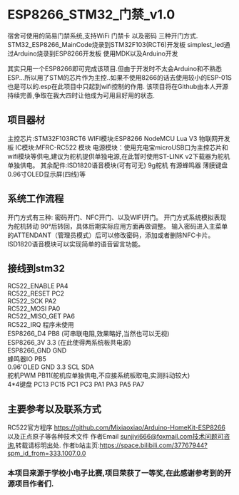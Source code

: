 # ESP8266_STM32_门禁_v1.0
宿舍可使用的简易门禁系统,支持WiFi 门禁卡 以及密码 三种开门方式.
STM32_ESP8266_MainCode烧录到STM32F103(RCT6)开发板
simplest_led通过Arduino烧录到ESP8266开发板
使用MDK以及Arduino开发 

其实只用一个ESP8266即可完成该项目.但由于开发时不太会Arduino和不熟悉ESP...所以用了STM的芯片作为主控..如果不使用8266的话去使用较小的ESP-01S也是可以的.esp在此项目中只起到wifi控制的作用.
该项目将在Github由本人开源持续完善,争取在我大四时让他成为可用且好用的状态.

## 项目器材
主控芯片:STM32F103RCT6
WIFI模块:ESP8266 NodeMCU Lua V3 物联网开发板
IC模块:MFRC-RC522 模块
电源模块：使用充电宝microUSB口为主控芯片和wifi模块等供电,建议为舵机提供单独电源,在此暂时使用ST-LINK v2下载器为舵机单独供电。
其余配件:ISD1820语音模块(可有可无) 9g舵机 有源蜂鸣器 薄膜键盘 0.96寸OLED显示屏(四线)等 

## 系统工作流程
开门方式有三种: 密码开门、NFC开门、以及WIFI开门。
开门方式系统模拟表现为舵机转动 90°后转回，具体后期实际应用方面再做调整。
输入密码进入主菜单的ATTENDANT（管理员模式）后可以修改密码，添加或者删除NFC卡片。
ISD1820语音模块可以实现简单的语音留言功能。

## 接线到stm32
RC522_ENABLE  	PA4  
RC522_RESET 	PC2  
RC522_SCK 	PA2  
RC522_MOSI 	PA0  
RC522_MISO_GET 	PA6  
RC522_IRQ 	程序未使用  
ESP8266_D4 	PB8 (可串联电阻,效果略好,当然也可以无视)  
ESP8266_3V	3.3 (在此使得两系统板共电源)  
ESP8266_GND	GND  
蜂鸣器IO		PB5  
0.96'OLED	GND 3.3 SCL SDA  
舵机PWM		PB11(舵机应单独供电,不应接系统板取电,实测抖动较大)  
4*4键盘		PC13 PC15 PC1 PC3 PA1 PA3 PA5 PA7  

## 主要参考以及联系方式
RC522官方程序
https://github.com/Mixiaoxiao/Arduino-HomeKit-ESP8266
以及正点原子等各种技术文件
作者Email sunjiyi666@foxmail.com技术问题可咨询,转载请标明出处.
作者b站主页:https://space.bilibili.com/37767944?spm_id_from=333.1007.0.0

### 本项目来源于学校小电子比赛,项目荣获了一等奖,在此感谢参考到的开源项目作者们.
